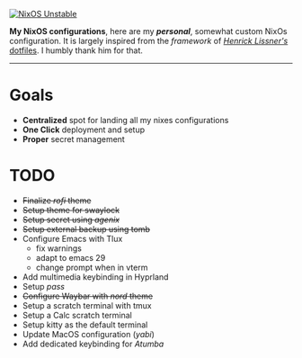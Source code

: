 
[![NixOS Unstable](https://img.shields.io/badge/NixOS-unstable-blue.svg?style=flat-square&logo=NixOS&logoColor=white)](https://nixos.org)

**My NixOS configurations**, here are my ___personal___, somewhat custom NixOs configuration. It is largely inspired from 
the _framework_ of  [_Henrick Lissner's_ dotfiles](https://github.com/hlissner/dotfiles). I humbly thank him for that.

---
# Goals
 - **Centralized** spot for landing all my nixes configurations
 - **One Click** deployment and setup
 - **Proper** secret management
 
# TODO 
 * ~~Finalize _rofi_ theme~~
 * ~~Setup theme for swaylock~~
 * ~~Setup secret using _agenix_~~
 * ~~Setup external backup using tomb~~
 * Configure Emacs with Tlux
   * fix warnings
   * adapt to emacs 29
   * change prompt when in vterm
 * Add multimedia keybinding in Hyprland
 * Setup _pass_
 * ~~Configure Waybar with _nord_ theme~~
 * Setup a scratch terminal with tmux
 * Setup a Calc scratch terminal
 * Setup kitty as the default terminal
 * Update MacOS configuration (_yabi_)
 * Add dedicated keybinding for _Atumba_


